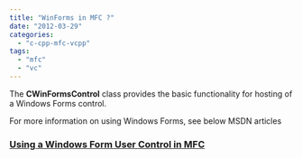 ```yaml
---
title: "WinForms in MFC ?"
date: "2012-03-29"
categories: 
  - "c-cpp-mfc-vcpp"
tags: 
  - "mfc"
  - "vc"
---
```


The **CWinFormsControl** class provides the basic functionality for hosting of a Windows Forms control.

For more information on using Windows Forms, see below MSDN articles

### **[Using a Windows Form User Control in MFC](http://msdn.microsoft.com/en-us/library/ahdd1h97.aspx)**
